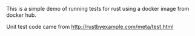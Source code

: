 This is a simple demo of running tests for rust using a docker image from docker hub. 

Unit test code came from http://rustbyexample.com/meta/test.html
